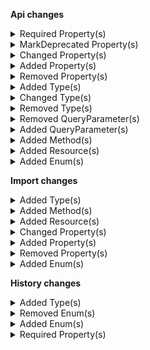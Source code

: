 **Api changes**

<details>
<summary>Required Property(s)</summary>

- changed property `sortOrder` of type `CartDiscountDraft` to be optional
- changed property `images` of type `ProductTailoringSetExternalImagesAction` to be optional
- changed property `facets` of type `ProductProjectionPagedSearchResponse` to be optional
- :warning: changed property `triggerPattern` of type `CartDiscountPatternTarget` to be required
</details>


<details>
<summary>MarkDeprecated Property(s)</summary>

- marked property `CountOnCustomLineItemUnits::excludeCount` as deprecated
- marked property `CountOnLineItemUnits::excludeCount` as deprecated
</details>


<details>
<summary>Changed Property(s)</summary>

- :warning: changed property `discount` of type `DiscountedTotalPricePortion` from type `CartDiscountReference` to `Reference`
- :warning: changed property `actions` of type `MyBusinessUnitUpdate` from type `BusinessUnitUpdateAction[]` to `MyBusinessUnitUpdateAction[]`
- :warning: changed property `paymentMethodInfo` of type `MyPaymentDraft` from type `PaymentMethodInfo` to `PaymentMethodInfoDraft`
- :warning: changed property `paymentMethodInfo` of type `PaymentDraft` from type `PaymentMethodInfo` to `PaymentMethodInfoDraft`
- :warning: changed property `filter` of type `SearchSorting` from type `SearchQueryExpression` to `SearchQuery`
</details>


<details>
<summary>Added Property(s)</summary>

- added property `inheritedStores` to type `BusinessUnit`
- added property `inheritedStores` to type `Company`
- added property `inheritedStores` to type `Division`
- added property `makeInheritedAssociatesExplicit` to type `BusinessUnitChangeAssociateModeAction`
- added property `discountGroup` to type `CartDiscount`
- added property `discountGroup` to type `CartDiscountDraft`
- added property `priceRoundingMode` to type `Cart`
- added property `discountTypeCombination` to type `Cart`
- added property `priceRoundingMode` to type `CartDraft`
- added property `recurrenceInfo` to type `CustomLineItem`
- added property `recurrenceInfo` to type `CustomLineItemDraft`
- added property `recurrenceInfo` to type `LineItem`
- added property `recurrenceInfo` to type `LineItemDraft`
- added property `recurrenceInfo` to type `CartAddCustomLineItemAction`
- added property `recurrenceInfo` to type `CartAddLineItemAction`
- added property `recurrencePolicy` to type `Price`
- added property `recurrencePolicy` to type `PriceDraft`
- added property `customerGroupAssignments` to type `Customer`
- added property `invalidateOlderTokens` to type `CustomerCreateEmailToken`
- added property `invalidateOlderTokens` to type `CustomerCreatePasswordResetToken`
- added property `customerGroupAssignments` to type `CustomerDraft`
- added property `invalidateOlderTokens` to type `CustomerToken`
- added property `minCartQuantity` to type `InventoryEntry`
- added property `maxCartQuantity` to type `InventoryEntry`
- added property `minCartQuantity` to type `InventoryEntryDraft`
- added property `maxCartQuantity` to type `InventoryEntryDraft`
- added property `recurrenceInfo` to type `MyLineItemDraft`
- added property `recurrenceInfo` to type `MyCartAddLineItemAction`
- added property `value` to type `CustomerEmailTokenCreatedMessage`
- added property `invalidateOlderTokens` to type `CustomerEmailTokenCreatedMessage`
- added property `value` to type `CustomerPasswordTokenCreatedMessage`
- added property `invalidateOlderTokens` to type `CustomerPasswordTokenCreatedMessage`
- added property `attributes` to type `ProductTailoringCreatedMessage`
- added property `value` to type `CustomerEmailTokenCreatedMessagePayload`
- added property `invalidateOlderTokens` to type `CustomerEmailTokenCreatedMessagePayload`
- added property `value` to type `CustomerPasswordTokenCreatedMessagePayload`
- added property `invalidateOlderTokens` to type `CustomerPasswordTokenCreatedMessagePayload`
- added property `attributes` to type `ProductTailoringCreatedMessagePayload`
- added property `priceRoundingMode` to type `StagedOrder`
- added property `recurringOrder` to type `StagedOrder`
- added property `discountTypeCombination` to type `StagedOrder`
- added property `recurrenceInfo` to type `StagedOrderAddCustomLineItemAction`
- added property `recurrenceInfo` to type `StagedOrderAddLineItemAction`
- added property `priceRoundingMode` to type `Order`
- added property `recurringOrder` to type `Order`
- added property `discountTypeCombination` to type `Order`
- added property `priceRoundingMode` to type `OrderImportDraft`
- added property `token` to type `PaymentMethodInfo`
- added property `interfaceAccount` to type `PaymentMethodInfo`
- added property `custom` to type `PaymentMethodInfo`
- added property `priceCustomerGroupAssignments` to type `ProductSearchProjectionParams`
- added property `attributes` to type `ProductTailoringData`
- added property `attributes` to type `ProductTailoringDraft`
- added property `attributes` to type `ProductTailoringInStoreDraft`
- added property `level` to type `AttributeDefinition`
- added property `level` to type `AttributeDefinitionDraft`
- added property `/^[0-9a-fA-F]{8}-[0-9a-fA-F]{4}-[0-9a-fA-F]{4}-[0-9a-fA-F]{4}-[0-9a-fA-F]{12}$/` to type `CategoryOrderHints`
- added property `attributes` to type `ProductData`
- added property `attributes` to type `ProductDraft`
- added property `attributes` to type `ProductProjection`
- added property `recurrencePrices` to type `ProductVariant`
- added property `/^[0-9a-fA-F]{8}-[0-9a-fA-F]{4}-[0-9a-fA-F]{4}-[0-9a-fA-F]{4}-[0-9a-fA-F]{12}$/` to type `ProductVariantChannelAvailabilityMap`
- added property `priceRoundingMode` to type `CartsConfiguration`
- added property `taxRoundingMode` to type `CartsConfiguration`
- added property `priceRoundingMode` to type `QuoteRequest`
- added property `priceRoundingMode` to type `Quote`
- added property `businessUnit` to type `ShoppingList`
- added property `businessUnit` to type `ShoppingListDraft`
- added property `published` to type `ShoppingListLineItem`
- added property `recurrencePolicy` to type `StandalonePrice`
- added property `recurrencePolicy` to type `StandalonePriceDraft`
- added property `events` to type `Subscription`
- added property `events` to type `SubscriptionDraft`
</details>


<details>
<summary>Removed Property(s)</summary>

- :warning: removed property `/[0-9].[0-9]*[1-9]/` from type `CategoryOrderHints`
- :warning: removed property `//` from type `ProductVariantChannelAvailabilityMap`
</details>


<details>
<summary>Added Type(s)</summary>

- added type `BusinessUnitAssociateResponse`
- added type `BusinessUnitSetUnitTypeAction`
- added type `CartDiscountSetDiscountGroupAction`
- added type `BestDeal`
- added type `DiscountTypeCombination`
- added type `Stacking`
- added type `CartChangePriceRoundingModeAction`
- added type `CartSetCustomLineItemRecurrenceInfoAction`
- added type `CartSetLineItemRecurrenceInfoAction`
- added type `CustomerGroupAssignment`
- added type `CustomerGroupAssignmentDraft`
- added type `CustomerAddCustomerGroupAssignmentAction`
- added type `CustomerRemoveCustomerGroupAssignmentAction`
- added type `CustomerSetCustomerGroupAssignmentsAction`
- added type `DiscountGroup`
- added type `DiscountGroupDraft`
- added type `DiscountGroupPagedQueryResponse`
- added type `DiscountGroupReference`
- added type `DiscountGroupResourceIdentifier`
- added type `DiscountGroupUpdate`
- added type `DiscountGroupUpdateAction`
- added type `DiscountGroupSetDescriptionAction`
- added type `DiscountGroupSetKeyAction`
- added type `DiscountGroupSetNameAction`
- added type `DiscountGroupSetSortOrderAction`
- added type `ExpiredCustomerEmailTokenError`
- added type `ExpiredCustomerPasswordTokenError`
- added type `GraphQLExpiredCustomerEmailTokenError`
- added type `GraphQLExpiredCustomerPasswordTokenError`
- added type `BaseEvent`
- added type `CheckoutOrderCreationFailedEvent`
- added type `CheckoutPaymentAuthorizationCancelledEvent`
- added type `CheckoutPaymentAuthorizationFailedEvent`
- added type `CheckoutPaymentAuthorizedEvent`
- added type `CheckoutPaymentCancelAuthorizationFailedEvent`
- added type `CheckoutPaymentChargeFailedEvent`
- added type `CheckoutPaymentChargedEvent`
- added type `CheckoutPaymentRefundFailedEvent`
- added type `CheckoutPaymentRefundedEvent`
- added type `Event`
- added type `ImportContainerCreatedEvent`
- added type `ImportContainerDeletedEvent`
- added type `ImportOperationRejectedEvent`
- added type `ImportUnresolvedEvent`
- added type `ImportValidationFailedEvent`
- added type `ImportWaitForMasterVariantEvent`
- added type `CheckoutMessageOrderPayloadBaseData`
- added type `CheckoutMessagePaymentsPayloadBaseData`
- added type `ImportContainerCreatedEventData`
- added type `ImportContainerDeletedEventData`
- added type `ImportOperationRejectedEventData`
- added type `ImportUnresolvedEventData`
- added type `ImportValidationFailedEventData`
- added type `ImportWaitForMasterVariantEventData`
- added type `InventoryEntrySetInventoryLimitsAction`
- added type `MyCartSetCustomLineItemRecurrenceInfoAction`
- added type `MyCartSetLineItemRecurrenceInfoAction`
- added type `MyPaymentSetMethodInfoCustomFieldAction`
- added type `MyPaymentSetMethodInfoCustomTypeAction`
- added type `MyPaymentSetMethodInfoInterfaceAccountAction`
- added type `AssociateRoleNameSetMessage`
- added type `BusinessUnitTopLevelUnitSetMessage`
- added type `BusinessUnitTypeSetMessage`
- added type `CustomerGroupAssignmentAddedMessage`
- added type `CustomerGroupAssignmentRemovedMessage`
- added type `CustomerGroupAssignmentsSetMessage`
- added type `DiscountGroupCreatedMessage`
- added type `DiscountGroupDeletedMessage`
- added type `DiscountGroupKeySetMessage`
- added type `DiscountGroupSortOrderSetMessage`
- added type `OrderBusinessUnitSetMessage`
- added type `OrderCreatedFromRecurringOrderMessage`
- added type `PaymentInterfaceIdSetMessage`
- added type `PaymentMethodCreatedMessage`
- added type `PaymentMethodCustomFieldAddedMessage`
- added type `PaymentMethodCustomFieldChangedMessage`
- added type `PaymentMethodCustomFieldRemovedMessage`
- added type `PaymentMethodCustomTypeRemovedMessage`
- added type `PaymentMethodCustomTypeSetMessage`
- added type `PaymentMethodDefaultSetMessage`
- added type `PaymentMethodDeletedMessage`
- added type `PaymentMethodInfoCustomFieldAddedMessage`
- added type `PaymentMethodInfoCustomFieldChangedMessage`
- added type `PaymentMethodInfoCustomFieldRemovedMessage`
- added type `PaymentMethodInfoCustomTypeRemovedMessage`
- added type `PaymentMethodInfoCustomTypeSetMessage`
- added type `PaymentMethodInfoInterfaceAccountSetMessage`
- added type `PaymentMethodInfoInterfaceSetMessage`
- added type `PaymentMethodInfoMethodSetMessage`
- added type `PaymentMethodInfoNameSetMessage`
- added type `PaymentMethodInfoTokenSetMessage`
- added type `PaymentMethodInterfaceAccountSetMessage`
- added type `PaymentMethodKeySetMessage`
- added type `PaymentMethodMethodSetMessage`
- added type `PaymentMethodNameSetMessage`
- added type `PaymentMethodPaymentInterfaceSetMessage`
- added type `PaymentMethodPaymentMethodStatusSetMessage`
- added type `RecurringOrderCreatedMessage`
- added type `RecurringOrderCustomFieldAddedMessage`
- added type `RecurringOrderCustomFieldChangedMessage`
- added type `RecurringOrderCustomFieldRemovedMessage`
- added type `RecurringOrderCustomTypeRemovedMessage`
- added type `RecurringOrderCustomTypeSetMessage`
- added type `RecurringOrderDeletedMessage`
- added type `RecurringOrderExpiresAtSetMessage`
- added type `RecurringOrderKeySetMessage`
- added type `RecurringOrderScheduleSetMessage`
- added type `RecurringOrderStartsAtSetMessage`
- added type `RecurringOrderStateChangedMessage`
- added type `RecurringOrderStateTransitionMessage`
- added type `AssociateRoleNameSetMessagePayload`
- added type `BusinessUnitTopLevelUnitSetMessagePayload`
- added type `BusinessUnitTypeSetMessagePayload`
- added type `CustomerGroupAssignmentAddedMessagePayload`
- added type `CustomerGroupAssignmentRemovedMessagePayload`
- added type `CustomerGroupAssignmentsSetMessagePayload`
- added type `DiscountGroupCreatedMessagePayload`
- added type `DiscountGroupDeletedMessagePayload`
- added type `DiscountGroupKeySetMessagePayload`
- added type `DiscountGroupSortOrderSetMessagePayload`
- added type `OrderBusinessUnitSetMessagePayload`
- added type `OrderCreatedFromRecurringOrderMessagePayload`
- added type `PaymentInterfaceIdSetMessagePayload`
- added type `PaymentMethodCreatedMessagePayload`
- added type `PaymentMethodCustomFieldAddedMessagePayload`
- added type `PaymentMethodCustomFieldChangedMessagePayload`
- added type `PaymentMethodCustomFieldRemovedMessagePayload`
- added type `PaymentMethodCustomTypeRemovedMessagePayload`
- added type `PaymentMethodCustomTypeSetMessagePayload`
- added type `PaymentMethodDefaultSetMessagePayload`
- added type `PaymentMethodDeletedMessagePayload`
- added type `PaymentMethodInfoCustomFieldAddedMessagePayload`
- added type `PaymentMethodInfoCustomFieldChangedMessagePayload`
- added type `PaymentMethodInfoCustomFieldRemovedMessagePayload`
- added type `PaymentMethodInfoCustomTypeRemovedMessagePayload`
- added type `PaymentMethodInfoCustomTypeSetMessagePayload`
- added type `PaymentMethodInfoInterfaceAccountSetMessagePayload`
- added type `PaymentMethodInfoInterfaceSetMessagePayload`
- added type `PaymentMethodInfoMethodSetMessagePayload`
- added type `PaymentMethodInfoNameSetMessagePayload`
- added type `PaymentMethodInfoTokenSetMessagePayload`
- added type `PaymentMethodInterfaceAccountSetMessagePayload`
- added type `PaymentMethodKeySetMessagePayload`
- added type `PaymentMethodMethodSetMessagePayload`
- added type `PaymentMethodNameSetMessagePayload`
- added type `PaymentMethodPaymentInterfaceSetMessagePayload`
- added type `PaymentMethodPaymentMethodStatusSetMessagePayload`
- added type `RecurringOrderCreatedMessagePayload`
- added type `RecurringOrderCustomFieldAddedMessagePayload`
- added type `RecurringOrderCustomFieldChangedMessagePayload`
- added type `RecurringOrderCustomFieldRemovedMessagePayload`
- added type `RecurringOrderCustomTypeRemovedMessagePayload`
- added type `RecurringOrderCustomTypeSetMessagePayload`
- added type `RecurringOrderDeletedMessagePayload`
- added type `RecurringOrderExpiresAtSetMessagePayload`
- added type `RecurringOrderKeySetMessagePayload`
- added type `RecurringOrderScheduleSetMessagePayload`
- added type `RecurringOrderStartsAtSetMessagePayload`
- added type `RecurringOrderStateChangedMessagePayload`
- added type `RecurringOrderStateTransitionMessagePayload`
- added type `StagedOrderChangePriceRoundingModeAction`
- added type `StagedOrderSetBusinessUnitAction`
- added type `OrderSetBusinessUnitAction`
- added type `PaymentMethod`
- added type `PaymentMethodDraft`
- added type `PaymentMethodPagedQueryResponse`
- added type `PaymentMethodReference`
- added type `PaymentMethodStatus`
- added type `PaymentMethodToken`
- added type `PaymentMethodUpdate`
- added type `PaymentMethodUpdateAction`
- added type `PaymentMethodSetCustomFieldAction`
- added type `PaymentMethodSetCustomTypeAction`
- added type `PaymentMethodSetDefaultAction`
- added type `PaymentMethodSetInterfaceAccountAction`
- added type `PaymentMethodSetKeyAction`
- added type `PaymentMethodSetMethodAction`
- added type `PaymentMethodSetNameAction`
- added type `PaymentMethodSetPaymentInterfaceAction`
- added type `PaymentMethodSetPaymentMethodStatusAction`
- added type `PaymentMethodInfoDraft`
- added type `PaymentSetMethodInfoAction`
- added type `PaymentSetMethodInfoCustomFieldAction`
- added type `PaymentSetMethodInfoCustomTypeAction`
- added type `PaymentSetMethodInfoInterfaceAccountAction`
- added type `PaymentSetMethodInfoTokenAction`
- added type `ProductSearchFacetResultStats`
- added type `ProductSearchFacetStatsExpression`
- added type `ProductSearchFacetStatsValue`
- added type `ProductTailoringSetProductAttributeAction`
- added type `AttributeLevelEnum`
- added type `ProductSetProductAttributeAction`
- added type `ProjectChangePriceRoundingModeAction`
- added type `ProjectChangeTaxRoundingModeAction`
- added type `DayOfMonthSchedule`
- added type `DayOfMonthScheduleDraft`
- added type `IntervalUnit`
- added type `RecurrencePolicy`
- added type `RecurrencePolicyDraft`
- added type `RecurrencePolicyPagedQueryResponse`
- added type `RecurrencePolicyReference`
- added type `RecurrencePolicyResourceIdentifier`
- added type `RecurrencePolicySchedule`
- added type `RecurrencePolicyScheduleDraft`
- added type `RecurrencePolicyUpdate`
- added type `RecurrencePolicyUpdateAction`
- added type `StandardSchedule`
- added type `StandardScheduleDraft`
- added type `RecurrencePolicySetDescriptionAction`
- added type `RecurrencePolicySetKeyAction`
- added type `RecurrencePolicySetNameAction`
- added type `RecurrencePolicySetScheduleAction`
- added type `Counter`
- added type `CounterDraft`
- added type `CustomLineItemRecurrenceInfo`
- added type `CustomLineItemRecurrenceInfoDraft`
- added type `LineItemRecurrenceInfo`
- added type `LineItemRecurrenceInfoDraft`
- added type `PriceSelectionMode`
- added type `RecurringOrder`
- added type `RecurringOrderActive`
- added type `RecurringOrderCanceled`
- added type `RecurringOrderDraft`
- added type `RecurringOrderExpired`
- added type `RecurringOrderPagedQueryResponse`
- added type `RecurringOrderPaused`
- added type `RecurringOrderReference`
- added type `RecurringOrderResourceIdentifier`
- added type `RecurringOrderState`
- added type `RecurringOrderStateDraft`
- added type `RecurringOrderUpdate`
- added type `RecurringOrderUpdateAction`
- added type `SkipConfiguration`
- added type `SkipConfigurationDraft`
- added type `RecurringOrderSetCustomFieldAction`
- added type `RecurringOrderSetCustomTypeAction`
- added type `RecurringOrderSetExpiresAtAction`
- added type `RecurringOrderSetKeyAction`
- added type `RecurringOrderSetOrderSkipConfigurationAction`
- added type `RecurringOrderSetScheduleAction`
- added type `RecurringOrderSetStartsAtAction`
- added type `RecurringOrderSetStateAction`
- added type `RecurringOrderTransitionStateAction`
- added type `ShoppingListSetBusinessUnitAction`
- added type `EventDeliveryPayload`
- added type `EventSubscription`
- added type `EventSubscriptionResourceTypeId`
- added type `EventType`
- added type `SubscriptionNotification`
- added type `SubscriptionSetEventsAction`
</details>


<details>
<summary>Changed Type(s)</summary>

- :warning: changed type `DeliveryPayload` from type `object` to `SubscriptionNotification`
</details>


<details>
<summary>Removed Type(s)</summary>

- :warning: removed type `AssociateRoleNameChangedMessage`
- :warning: removed type `AssociateRoleNameChangedMessagePayload`
- :warning: removed type `ProductSearchFacetScope`
</details>


<details>
<summary>Removed QueryParameter(s)</summary>

- :warning: removed query parameter `withTotal` from method `get /{projectKey}/product-projections/search`
</details>


<details>
<summary>Added QueryParameter(s)</summary>

- added query parameter `priceCustomerGroupAssignments` to method `get /{projectKey}/products`
- added query parameter `priceRecurrencePolicy` to method `get /{projectKey}/products`
- added query parameter `priceCustomerGroupAssignments` to method `post /{projectKey}/products`
- added query parameter `priceRecurrencePolicy` to method `post /{projectKey}/products`
- added query parameter `priceCustomerGroupAssignments` to method `get /{projectKey}/product-projections`
- added query parameter `priceRecurrencePolicy` to method `get /{projectKey}/product-projections`
- added query parameter `priceCustomerGroupAssignments` to method `get /{projectKey}/products/key={key}`
- added query parameter `priceRecurrencePolicy` to method `get /{projectKey}/products/key={key}`
- added query parameter `priceCustomerGroupAssignments` to method `post /{projectKey}/products/key={key}`
- added query parameter `priceRecurrencePolicy` to method `post /{projectKey}/products/key={key}`
- added query parameter `priceCustomerGroupAssignments` to method `delete /{projectKey}/products/key={key}`
- added query parameter `priceRecurrencePolicy` to method `delete /{projectKey}/products/key={key}`
- added query parameter `priceCustomerGroupAssignments` to method `get /{projectKey}/products/{ID}`
- added query parameter `priceRecurrencePolicy` to method `get /{projectKey}/products/{ID}`
- added query parameter `priceCustomerGroupAssignments` to method `post /{projectKey}/products/{ID}`
- added query parameter `priceRecurrencePolicy` to method `post /{projectKey}/products/{ID}`
- added query parameter `priceCustomerGroupAssignments` to method `delete /{projectKey}/products/{ID}`
- added query parameter `priceRecurrencePolicy` to method `delete /{projectKey}/products/{ID}`
- added query parameter `priceCustomerGroupAssignments` to method `get /{projectKey}/product-projections/search`
- added query parameter `priceRecurrencePolicy` to method `get /{projectKey}/product-projections/search`
- added query parameter `priceCustomerGroupAssignments` to method `get /{projectKey}/product-projections/key={key}`
- added query parameter `priceRecurrencePolicy` to method `get /{projectKey}/product-projections/key={key}`
- added query parameter `priceCustomerGroupAssignments` to method `get /{projectKey}/product-projections/{ID}`
- added query parameter `priceRecurrencePolicy` to method `get /{projectKey}/product-projections/{ID}`
- added query parameter `priceCustomerGroupAssignments` to method `get /{projectKey}/in-store/key={storeKey}/product-projections/key={key}`
- added query parameter `priceRecurrencePolicy` to method `get /{projectKey}/in-store/key={storeKey}/product-projections/key={key}`
- added query parameter `priceCustomerGroupAssignments` to method `get /{projectKey}/in-store/key={storeKey}/product-projections/{ID}`
- added query parameter `priceRecurrencePolicy` to method `get /{projectKey}/in-store/key={storeKey}/product-projections/{ID}`
</details>


<details>
<summary>Added Method(s)</summary>

- added method `$apiRoot->withProjectKey()->discountGroups()->get()`
- added method `$apiRoot->withProjectKey()->discountGroups()->head()`
- added method `$apiRoot->withProjectKey()->discountGroups()->post()`
- added method `$apiRoot->withProjectKey()->paymentMethods()->get()`
- added method `$apiRoot->withProjectKey()->paymentMethods()->head()`
- added method `$apiRoot->withProjectKey()->paymentMethods()->post()`
- added method `$apiRoot->withProjectKey()->recurringOrders()->get()`
- added method `$apiRoot->withProjectKey()->recurringOrders()->head()`
- added method `$apiRoot->withProjectKey()->recurringOrders()->post()`
- added method `$apiRoot->withProjectKey()->recurrencePolicies()->get()`
- added method `$apiRoot->withProjectKey()->recurrencePolicies()->head()`
- added method `$apiRoot->withProjectKey()->recurrencePolicies()->post()`
- added method `$apiRoot->withProjectKey()->asAssociate()->withAssociateIdValue()->inBusinessUnitKeyWithBusinessUnitKeyValue()->shoppingLists()->get()`
- added method `$apiRoot->withProjectKey()->asAssociate()->withAssociateIdValue()->inBusinessUnitKeyWithBusinessUnitKeyValue()->shoppingLists()->head()`
- added method `$apiRoot->withProjectKey()->asAssociate()->withAssociateIdValue()->inBusinessUnitKeyWithBusinessUnitKeyValue()->shoppingLists()->post()`
- added method `$apiRoot->withProjectKey()->asAssociate()->withAssociateIdValue()->inBusinessUnitKeyWithBusinessUnitKeyValue()->shoppingLists()->withKey()->get()`
- added method `$apiRoot->withProjectKey()->asAssociate()->withAssociateIdValue()->inBusinessUnitKeyWithBusinessUnitKeyValue()->shoppingLists()->withKey()->head()`
- added method `$apiRoot->withProjectKey()->asAssociate()->withAssociateIdValue()->inBusinessUnitKeyWithBusinessUnitKeyValue()->shoppingLists()->withKey()->post()`
- added method `$apiRoot->withProjectKey()->asAssociate()->withAssociateIdValue()->inBusinessUnitKeyWithBusinessUnitKeyValue()->shoppingLists()->withKey()->delete()`
- added method `$apiRoot->withProjectKey()->asAssociate()->withAssociateIdValue()->inBusinessUnitKeyWithBusinessUnitKeyValue()->shoppingLists()->withId()->get()`
- added method `$apiRoot->withProjectKey()->asAssociate()->withAssociateIdValue()->inBusinessUnitKeyWithBusinessUnitKeyValue()->shoppingLists()->withId()->head()`
- added method `$apiRoot->withProjectKey()->asAssociate()->withAssociateIdValue()->inBusinessUnitKeyWithBusinessUnitKeyValue()->shoppingLists()->withId()->post()`
- added method `$apiRoot->withProjectKey()->asAssociate()->withAssociateIdValue()->inBusinessUnitKeyWithBusinessUnitKeyValue()->shoppingLists()->withId()->delete()`
- added method `$apiRoot->withProjectKey()->businessUnits()->keyWithKeyValueAssociatesWithAssociateIdValue()->get()`
- added method `$apiRoot->withProjectKey()->businessUnits()->withBusinessUnitIdValueAssociatesWithAssociateIdValue()->get()`
- added method `$apiRoot->withProjectKey()->discountGroups()->withKey()->get()`
- added method `$apiRoot->withProjectKey()->discountGroups()->withKey()->head()`
- added method `$apiRoot->withProjectKey()->discountGroups()->withKey()->post()`
- added method `$apiRoot->withProjectKey()->discountGroups()->withKey()->delete()`
- added method `$apiRoot->withProjectKey()->discountGroups()->withId()->get()`
- added method `$apiRoot->withProjectKey()->discountGroups()->withId()->head()`
- added method `$apiRoot->withProjectKey()->discountGroups()->withId()->post()`
- added method `$apiRoot->withProjectKey()->discountGroups()->withId()->delete()`
- added method `$apiRoot->withProjectKey()->paymentMethods()->withKey()->get()`
- added method `$apiRoot->withProjectKey()->paymentMethods()->withKey()->head()`
- added method `$apiRoot->withProjectKey()->paymentMethods()->withKey()->post()`
- added method `$apiRoot->withProjectKey()->paymentMethods()->withKey()->delete()`
- added method `$apiRoot->withProjectKey()->paymentMethods()->withId()->get()`
- added method `$apiRoot->withProjectKey()->paymentMethods()->withId()->head()`
- added method `$apiRoot->withProjectKey()->paymentMethods()->withId()->post()`
- added method `$apiRoot->withProjectKey()->paymentMethods()->withId()->delete()`
- added method `$apiRoot->withProjectKey()->recurringOrders()->withId()->get()`
- added method `$apiRoot->withProjectKey()->recurringOrders()->withId()->head()`
- added method `$apiRoot->withProjectKey()->recurringOrders()->withId()->post()`
- added method `$apiRoot->withProjectKey()->recurringOrders()->withId()->delete()`
- added method `$apiRoot->withProjectKey()->recurringOrders()->withKey()->get()`
- added method `$apiRoot->withProjectKey()->recurringOrders()->withKey()->head()`
- added method `$apiRoot->withProjectKey()->recurringOrders()->withKey()->post()`
- added method `$apiRoot->withProjectKey()->recurringOrders()->withKey()->delete()`
- added method `$apiRoot->withProjectKey()->recurrencePolicies()->withKey()->get()`
- added method `$apiRoot->withProjectKey()->recurrencePolicies()->withKey()->head()`
- added method `$apiRoot->withProjectKey()->recurrencePolicies()->withKey()->post()`
- added method `$apiRoot->withProjectKey()->recurrencePolicies()->withId()->get()`
- added method `$apiRoot->withProjectKey()->recurrencePolicies()->withId()->head()`
- added method `$apiRoot->withProjectKey()->recurrencePolicies()->withId()->post()`
- added method `$apiRoot->withProjectKey()->inStoreKeyWithStoreKeyValue()->businessUnits()->get()`
- added method `$apiRoot->withProjectKey()->inStoreKeyWithStoreKeyValue()->businessUnits()->head()`
- added method `$apiRoot->withProjectKey()->inStoreKeyWithStoreKeyValue()->businessUnits()->post()`
- added method `$apiRoot->withProjectKey()->inStoreKeyWithStoreKeyValue()->businessUnits()->withKey()->get()`
- added method `$apiRoot->withProjectKey()->inStoreKeyWithStoreKeyValue()->businessUnits()->withKey()->head()`
- added method `$apiRoot->withProjectKey()->inStoreKeyWithStoreKeyValue()->businessUnits()->withKey()->post()`
- added method `$apiRoot->withProjectKey()->inStoreKeyWithStoreKeyValue()->businessUnits()->withKey()->delete()`
- added method `$apiRoot->withProjectKey()->inStoreKeyWithStoreKeyValue()->businessUnits()->withId()->get()`
- added method `$apiRoot->withProjectKey()->inStoreKeyWithStoreKeyValue()->businessUnits()->withId()->head()`
- added method `$apiRoot->withProjectKey()->inStoreKeyWithStoreKeyValue()->businessUnits()->withId()->post()`
- added method `$apiRoot->withProjectKey()->inStoreKeyWithStoreKeyValue()->businessUnits()->withId()->delete()`
- added method `$apiRoot->withProjectKey()->inStoreKeyWithStoreKeyValue()->businessUnits()->keyWithKeyValueAssociatesWithAssociateIdValue()->get()`
- added method `$apiRoot->withProjectKey()->inStoreKeyWithStoreKeyValue()->businessUnits()->withBusinessUnitIdValueAssociatesWithAssociateIdValue()->get()`
</details>


<details>
<summary>Added Resource(s)</summary>

- added resource `/{projectKey}/discount-groups`
- added resource `/{projectKey}/payment-methods`
- added resource `/{projectKey}/recurring-orders`
- added resource `/{projectKey}/recurrence-policies`
- added resource `/{projectKey}/as-associate/{associateId}/in-business-unit/key={businessUnitKey}/shopping-lists`
- added resource `/{projectKey}/as-associate/{associateId}/in-business-unit/key={businessUnitKey}/shopping-lists/key={key}`
- added resource `/{projectKey}/as-associate/{associateId}/in-business-unit/key={businessUnitKey}/shopping-lists/{ID}`
- added resource `/{projectKey}/business-units/key={key}/associates/{associateId}`
- added resource `/{projectKey}/business-units/{businessUnitId}/associates/{associateId}`
- added resource `/{projectKey}/discount-groups/key={key}`
- added resource `/{projectKey}/discount-groups/{ID}`
- added resource `/{projectKey}/payment-methods/key={key}`
- added resource `/{projectKey}/payment-methods/{ID}`
- added resource `/{projectKey}/recurring-orders/{ID}`
- added resource `/{projectKey}/recurring-orders/key={key}`
- added resource `/{projectKey}/recurrence-policies/key={key}`
- added resource `/{projectKey}/recurrence-policies/{ID}`
- added resource `/{projectKey}/in-store/key={storeKey}/business-units`
- added resource `/{projectKey}/in-store/key={storeKey}/business-units/key={key}`
- added resource `/{projectKey}/in-store/key={storeKey}/business-units/{ID}`
- added resource `/{projectKey}/in-store/key={storeKey}/business-units/key={key}/associates/{associateId}`
- added resource `/{projectKey}/in-store/key={storeKey}/business-units/{businessUnitId}/associates/{associateId}`
</details>


<details>
<summary>Added Enum(s)</summary>

- added enum `ViewMyShoppingLists` to type `Permission`
- added enum `ViewOthersShoppingLists` to type `Permission`
- added enum `UpdateMyShoppingLists` to type `Permission`
- added enum `UpdateOthersShoppingLists` to type `Permission`
- added enum `CreateMyShoppingLists` to type `Permission`
- added enum `CreateOthersShoppingLists` to type `Permission`
- added enum `DeleteMyShoppingLists` to type `Permission`
- added enum `DeleteOthersShoppingLists` to type `Permission`
- added enum `RecurringOrder` to type `CartOrigin`
- added enum `ApplicationStoppedByGroupBestDeal` to type `DiscountCodeState`
- added enum `discount-group` to type `ReferenceTypeId`
- added enum `payment-method` to type `ReferenceTypeId`
- added enum `recurrence-policy` to type `ReferenceTypeId`
- added enum `recurring-order` to type `ReferenceTypeId`
- added enum `payment-method` to type `ExtensionResourceTypeId`
- added enum `RecurringOrderState` to type `StateTypeEnum`
- added enum `discount-group` to type `ChangeSubscriptionResourceTypeId`
- added enum `recurrence-policy` to type `ChangeSubscriptionResourceTypeId`
- added enum `recurring-order` to type `ChangeSubscriptionResourceTypeId`
- added enum `recurring-order` to type `ResourceTypeId`
</details>

**Import changes**

<details>
<summary>Added Type(s)</summary>

- added type `StrategyEnum`
- added type `RetentionPolicy`
- added type `TimeToLiveConfig`
- added type `TimeToLiveRetentionPolicy`
- added type `ProductSelectionImportRequest`
- added type `AttributeLevel`
- added type `VariantSelectionType`
- added type `VariantSelection`
- added type `VariantExclusion`
- added type `ProductSelectionAssignment`
- added type `ProductSelectionMode`
- added type `ProductSelectionImport`
</details>


<details>
<summary>Added Method(s)</summary>

- added method `$apiRoot->withProjectKeyValue()->productSelections()->importContainers()->withImportContainerKeyValue()->post()`
</details>


<details>
<summary>Added Resource(s)</summary>

- added resource `/{projectKey}/product-selections`
- added resource `/{projectKey}/product-selections/import-containers`
- added resource `/{projectKey}/product-selections/import-containers/{importContainerKey}`
</details>


<details>
<summary>Changed Property(s)</summary>

- :warning: changed property `country` of type `ExternalTaxRateDraft` from type `string` to `CountryCode`
- :warning: changed property `value` of type `MoneySetField` from type `Money[]` to `TypedMoney[]`
</details>


<details>
<summary>Added Property(s)</summary>

- added property `retentionPolicy` to type `ImportContainer`
- added property `expiresAt` to type `ImportContainer`
- added property `retentionPolicy` to type `ImportContainerDraft`
- added property `/^[a-zA-Z]{2,3}(?:-[a-zA-Z]{4})?(?:-(?:[a-zA-Z]{2}|\d{3}))?$/` to type `SearchKeywords`
- added property `attributes` to type `ProductImport`
- added property `attributes` to type `ProductDraftImport`
- added property `level` to type `AttributeDefinition`
- added property `/^[a-zA-Z]{2,3}(?:-[a-zA-Z]{4})?(?:-(?:[a-zA-Z]{2}|\d{3}))?$/` to type `LocalizedString`
</details>


<details>
<summary>Removed Property(s)</summary>

- :warning: removed property `/^[a-z]{2}(-[A-Z]{2})?$/` from type `SearchKeywords`
- :warning: removed property `/^[a-z]{2}(-[A-Z]{2})?$/` from type `LocalizedString`
</details>


<details>
<summary>Added Enum(s)</summary>

- added enum `product-selection` to type `ImportResourceType`
</details>

**History changes**

<details>
<summary>Added Type(s)</summary>

- added type `TooManyRequestsError`
- added type `GraphQLTooManyRequestsError`
</details>


<details>
<summary>Removed Enum(s)</summary>

- :warning: removed enum `setAsssetKey` from type `UpdateType`
</details>


<details>
<summary>Added Enum(s)</summary>

- added enum `setAssetKey` to type `UpdateType`
- added enum `ApplicationStoppedByGroupBestDeal` to type `DiscountCodeState`
- added enum `payment-method` to type `ReferenceTypeId`
- added enum `RecurringOrderState` to type `StateTypeEnum`
</details>


<details>
<summary>Required Property(s)</summary>

- :warning: changed property `triggerPattern` of type `ChangeTargetPatternChangeValue` to be required
</details>

